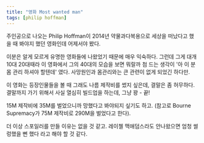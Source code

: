 ```yaml
---
title: "영화 Most wanted man"
tags: [philip hoffman]
---
```


주인공으로 나오는 Philip Hoffman이 2014년 약물과다복용으로 세상을 떠났다고 했을 때 봐야지 했던 영화인데 어제서야 봤다.

이분은 알게 모르게 유명한 영화들에 나왔었기 때문에 매우 익숙하다. 그런데 그게 대개 10대 20대때라 이 영화에서 그의 40대의 모습을 보면 뭐랄까 첨 드는 생각이 '아 이 분 몸 관리 하셔야 할텐데' 였다. 사망원인과 몸관리와는 큰 관련이 없게 되었긴 하다만.

이 영화는 등장인물들을 볼 때 그래도 나름 제작비를 썼지 싶은데, 결말은 좀 허무하다. 결말까지 가기 위해서 사실 열심히 빌드업을 하는데, 그냥 꽝 - 끝!

15M 제작비에 35M를 벌었으니까 망했다고 봐야되지 싶기도 하고. (참고로 Bourne Supremacy가 75M 제작비로 290M을 벌었다고 한다).

더 이상 스포일러를 만들 이유는 없을 것 같고. 레이첼 맥애덤스라도 안나왔으면 엄청 썰렁했을 뻔 했다 라고 해야 할 것 같다. 

